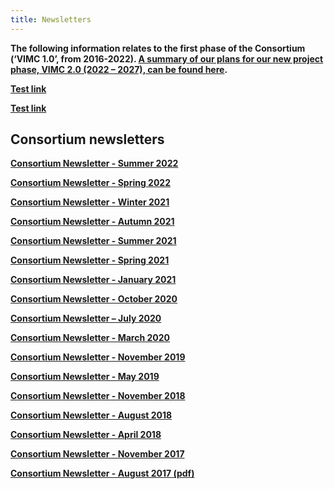 ```yaml
---   
title: Newsletters   
---   
```


<b>The following information relates to the first phase of the Consortium (‘VIMC 1.0’, from 2016-2022). [A summary of our plans for our new project phase, VIMC 2.0 (2022 – 2027), can be found here](/2022-11-14-VIMC-2-0-funding).</b>

**[Test link](https://imperiallondon-my.sharepoint.com/:x:/r/personal/domalley_ic_ac_uk/Documents/PWG_2023-2025_tracker.xlsx?d=w463bfc4f20794b16ad427ad85b3ac3f0&csf=1&web=1&e=yc1HKr)**


**[Test link](https://www.dropbox.com/scl/fi/zd0fakqyoo795l3so3kqh/PWG_Tracker_2023-2025.xlsx?rlkey=jq4dbl7nng5q1fsm2n5ajli0l&dl=0)**





## Consortium newsletters

**[Consortium Newsletter - Summer 2022](https://mailchi.mp/cdc14da63661/vimc-spring-newsletter-20160640)**

**[Consortium Newsletter - Spring 2022](https://mailchi.mp/6a0e9e7097ad/vimc-spring-newsletter-20143432)**

**[Consortium Newsletter - Winter 2021](https://mailchi.mp/5265cbce3406/vimc-spring-newsletter-1684375)**

**[Consortium Newsletter - Autumn 2021](https://mailchi.mp/2a14b9982ce8/vimc-spring-newsletter-1676635)**

**[Consortium Newsletter - Summer 2021](https://mailchi.mp/7b961f63e815/vimc-spring-newsletter-1666291)**

**[Consortium Newsletter - Spring 2021](https://mailchi.mp/0c3442aef50e/vimc-spring-newsletter-2021)**

**[Consortium Newsletter - January 2021](https://mailchi.mp/c68a94468530/vimc-january-2021)**

**[Consortium Newsletter - October 2020](https://mailchi.mp/0e84cab253b7/vaccine-impact-modelling-consortium-newsletter-summer-1565123)**

**[Consortium Newsletter – July 2020](http://mailchi.mp/486bb675c28d/vaccine-impact-modelling-consortium-newsletter-summer-2020)**

**[Consortium Newsletter - March 2020](https://mailchi.mp/ad6be79e9ef2/vaccine-impact-modelling-consortium-newsletter-march-2020)**

**[Consortium Newsletter - November 2019](https://mailchi.mp/c7083eda5506/vaccine-impact-modelling-consortium-newsletter-november-2019)**

**[Consortium Newsletter - May 2019](https://us15.campaign-archive.com/?u=51b2245de9907f9a070940593&id=86b54dfe18)**

**[Consortium Newsletter - November 2018](https://mailchi.mp/0414cc878eb5/vaccine-impact-modelling-consortiumnewsletter-nov-2018)**

**[Consortium Newsletter - August 2018](https://mailchi.mp/ed8266c31e67/vaccine-impact-modelling-consortium-newsletter-aug-2018)** 

**[Consortium Newsletter - April 2018](https://mailchi.mp/ac873b77ed74/vaccine-impact-modelling-consortium-newsletter-april-2018-320379)** 

**[Consortium Newsletter - November 2017](http://mailchi.mp/d26e2b55be90/vaccine-impact-modelling-consortium-newsletter-november2017)**

**[Consortium Newsletter - August 2017 (pdf)](/resources/VIMC_newsletter_August_2017.pdf)**   
  



